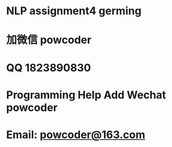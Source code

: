 # NLP assignment4 germing
# 加微信 powcoder

# QQ 1823890830

# Programming Help Add Wechat powcoder

# Email: powcoder@163.com

